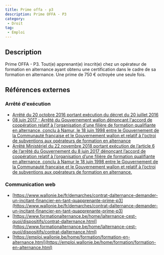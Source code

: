 ```yaml
---
title: Prime offa - p3
description: Prime OFFA - P3
category: 
 - Droit
tag: 
 - Emploi
---
```


## Description

Prime OFFA - P3.
Tout(e) apprenant(e) inscrit(e) chez un opérateur de formation en alternance ayant obtenu une certification dans le cadre de sa formation en alternance. Une prime de 750 € octroyée une seule fois.

## Références externes 

### Arrêté d'exécution

- [Arrêté du 20 octobre 2016 portant exécution du décret du 20 juillet 2016
](https://wallex.wallonie.be/eli/arrete/2016/10/20/2016205606)
- [08 juin 2017 - Arrêté du Gouvernement wallon dénonçant l'accord de coopération relatif à l'organisation d'une filière de formation qualifiante en alternance, conclu à Namur, le 18 juin 1998 entre le Gouvernement de la Communauté française et le Gouvernement wallon et relatif à l'octroi de subventions aux opérateurs de formation en alternance](https://wallex.wallonie.be/eli/arrete/2017/06/08/2017203882/2016/08/31?doc=30692&rev=32327-20720)
- [Arrêté Ministériel du 22 novembre 2018 portant exécution de l’article 6 de l’arrêté du Gouvernement du 8 juin 2017 dénonçant l’accord de coopération relatif à l’organisation d’une filière de formation qualifiante en alternance, conclu à Namur le 18 juin 1998 entre le Gouvernement de la Communauté française et le Gouvernement wallon et relatif à l’octroi de subventions aux opérateurs de formation en alternance.](https://www.ejustice.just.fgov.be/cgi/article_body.pl?language=fr&caller=summary&pub_date=17-07-24&numac=2017203882)
### Communication web

- [https://www.wallonie.be/fr/demarches/contrat-dalternance-demander-un-incitant-financier-en-tant-quapprenante-prime-p3](https://www.wallonie.be/fr/demarches/contrat-dalternance-demander-un-incitant-financier-en-tant-quapprenante-prime-p3)
- [https://www.formationalternance.be/home/lalternance-cest-quoi/dispositifs/contrat-dalternance.html](https://www.formationalternance.be/home/lalternance-cest-quoi/dispositifs/contrat-dalternance.html)
- [https://emploi.wallonie.be/home/formation/formation-en-alternance.html](https://emploi.wallonie.be/home/formation/formation-en-alternance.html)


